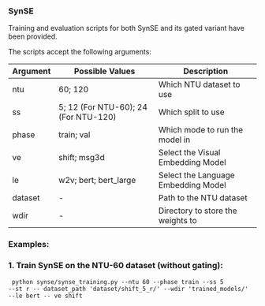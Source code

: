 ### SynSE
Training and evaluation scripts for both SynSE and its gated variant have been provided.

The scripts accept the following arguments:

| Argument | Possible Values | Description |
--- | --- | --- | 
ntu | 60; 120 | Which NTU dataset to use |
ss | 5; 12 (For NTU-60); 24 (For NTU-120) | Which split to use |
phase | train; val | Which mode to run the model in |
ve | shift; msg3d | Select the Visual Embedding Model |
le | w2v; bert; bert_large | Select the Language Embedding Model |
dataset | - | Path to the NTU dataset |
wdir | - | Directory to store the weights to |

### Examples: 

### 1. Train SynSE on the NTU-60 dataset (without gating):

<code> python synse/synse_training.py --ntu 60 --phase train --ss 5 --st r -- dataset_path 'dataset/shift_5_r/' --wdir 'trained_models/' --le bert -- ve shift </code>
